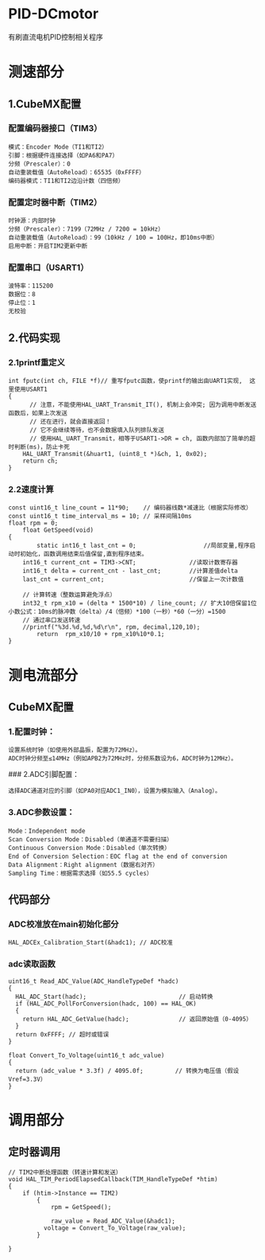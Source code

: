 # PID-DCmotor
有刷直流电机PID控制相关程序
​
# 测速部分
## 1.CubeMX配置
### 配置编码器接口（TIM3）

    模式：Encoder Mode（TI1和TI2）
    引脚：根据硬件连接选择（如PA6和PA7）
    分频（Prescaler）：0
    自动重装载值（AutoReload）：65535（0xFFFF）
    编码器模式：TI1和TI2边沿计数（四倍频）
### 配置定时器中断（TIM2）​

    时钟源：内部时钟
    分频（Prescaler）：7199（72MHz / 7200 = 10kHz）
    自动重装载值（AutoReload）：99（10kHz / 100 = 100Hz，即10ms中断）
    启用中断：开启TIM2更新中断
### 配置串口（USART1）​

    波特率：115200
    数据位：8
    停止位：1
    无校验
## 2.代码实现
### 2.1printf重定义

    int fputc(int ch, FILE *f)// 重写fputc函数，使printf的输出由UART1实现,  这里使用USART1
    {
          // 注意，不能使用HAL_UART_Transmit_IT(), 机制上会冲突; 因为调用中断发送函数后，如果上次发送 
          // 还在进行，就会直接返回！
    	  // 它不会继续等待，也不会数据填入队列排队发送
    	  // 使用HAL_UART_Transmit，相等于USART1->DR = ch, 函数内部加了简单的超时判断(ms)，防止卡死
        HAL_UART_Transmit(&huart1, (uint8_t *)&ch, 1, 0x02);   
        return ch;
    } 

### 2.2速度计算
    const uint16_t line_count = 11*90;    // 编码器线数*减速比（根据实际修改）
    const uint16_t time_interval_ms = 10; // 采样间隔10ms
    float rpm = 0;
        float GetSpeed(void)
    {
    		static int16_t last_cnt = 0;                   //局部变量,程序启动时初始化，函数调用结束后值保留,直到程序结束。
        int16_t current_cnt = TIM3->CNT;               //读取计数寄存器
        int16_t delta = current_cnt - last_cnt;        //计算差值delta
        last_cnt = current_cnt;                        //保留上一次计数值
    			
        // 计算转速（整数运算避免浮点）
        int32_t rpm_x10 = (delta * 1500*10) / line_count; // 扩大10倍保留1位小数公式：10ms的脉冲数（delta）/4（倍频）*100（一秒）*60（一分）=1500
        // 通过串口发送转速
        //printf("%3d.%d,%d,%d\r\n", rpm, decimal,120,10);
    		return  rpm_x10/10 + rpm_x10%10*0.1;
    }
# 测电流部分
## CubeMX配置
### ​​1.配置时钟​​：
    设置系统时钟（如使用外部晶振，配置为72MHz）。
    ADC时钟分频至≤14MHz（例如APB2为72MHz时，分频系数设为6，ADC时钟为12MHz）。
​​### 2.ADC引脚配置​​：

    选择ADC通道对应的引脚（如PA0对应ADC1_IN0），设置为模拟输入（Analog）。
### 3.ADC参数设置​​：
    ​​Mode​​：Independent mode
    ​​Scan Conversion Mode​​：Disabled（单通道不需要扫描）
    ​​Continuous Conversion Mode​​：Disabled（单次转换）
    ​​End of Conversion Selection​​：EOC flag at the end of conversion
    ​​Data Alignment​​：Right alignment（数据右对齐）
    ​​Sampling Time​​：根据需求选择（如55.5 cycles）
## 代码部分
### ADC校准放在main初始化部分
    HAL_ADCEx_Calibration_Start(&hadc1); // ADC校准
### adc读取函数
    uint16_t Read_ADC_Value(ADC_HandleTypeDef *hadc)
    {
      HAL_ADC_Start(hadc);                          // 启动转换
      if (HAL_ADC_PollForConversion(hadc, 100) == HAL_OK)
      {
        return HAL_ADC_GetValue(hadc);              // 返回原始值（0-4095）
      }
      return 0xFFFF; // 超时或错误
    }
    
    float Convert_To_Voltage(uint16_t adc_value)
    {
      return (adc_value * 3.3f) / 4095.0f;         // 转换为电压值（假设Vref=3.3V）
    }
# 调用部分
## 定时器调用
    // TIM2中断处理函数（转速计算和发送）
    void HAL_TIM_PeriodElapsedCallback(TIM_HandleTypeDef *htim) 
    {
        if (htim->Instance == TIM2)
    		{ 
    			rpm = GetSpeed();
    
    			raw_value = Read_ADC_Value(&hadc1);
    		  voltage = Convert_To_Voltage(raw_value);
    		}
    		
    }

​

